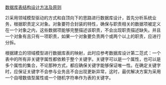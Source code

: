 [数据库表结构设计方法及原则](http://www.blogjava.net/lcs/archive/2008/02/18/180392.html)



2)采用领域模型驱动的方式和自顶向下的思路进行数据库设计，首先分析系统业务，根据职责定义对象。对象要符合封装的特性，确保与职责相关的数据项被定义在一个对象之内，这些数据项能够完整描述该职责，不会出现职责描述缺失。并且一个对象有且只有一项职责，如果一个对象要负责两个或两个以上的职责，应进行分拆。



根据建立的领域模型进行数据库表的映射，此时应参考数据库设计第二范式：一个表中的所有非关键字属性都依赖于整个关键字。关键字可以是一个属性，也可以是多个属性的集合，不论那种方式，都应确保关键字能够保证唯一性。在确定关键字时，应保证关键字不会参与业务且不会出现更新异常，这时，最优解决方案为采用一个自增数值型属性或一个随机字符串作为表的关键字。